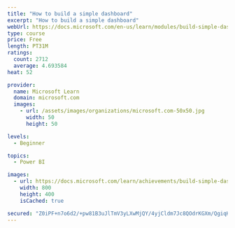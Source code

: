 ```yaml
---
title: "How to build a simple dashboard"
excerpt: "How to build a simple dashboard"
webUrl: https://docs.microsoft.com/en-us/learn/modules/build-simple-dashboard/
type: course
price: Free
length: PT31M
ratings:
  count: 2712
  average: 4.693584
heat: 52

provider:
  name: Microsoft Learn
  domain: microsoft.com
  images:
    - url: /assets/images/organizations/microsoft.com-50x50.jpg
      width: 50
      height: 50

levels:
  - Beginner

topics:
  - Power BI

images:
  - url: https://docs.microsoft.com/learn/achievements/build-simple-dashboard-social.png
    width: 800
    height: 400
    isCached: true

secured: "Z0iPF+n7o6d2/+pw81B3uJlTmV3yLXwMjQY/4yjCldm7Jc8QOdrKGXm/QgiqKRFL+foitANliz54Wx4tXAY2ha7OSTozKQP7gPA9VxrJzdLKa7z5Hv/YhjRnW4MfZlxT0AjHcI19C1gM68KgkKOe+O7qj5Zh/0v80WQXWbxqEqCD5H0dcS9aiUrKAN0iRxKaKyxz8b1MXUj/O2TF8jqz5BPoAz1CJKvSIPQRetiZeCU6xhxnGnRrpqpCuNrQ7+TmIr1g6qOX6OabZCjFdX/+1URns0YJR/nrSeCczUm+IvehrepZ9CUSr3QosynhyL0NGGndsuwcWsnG8BNb0QX82vQ4wbt4v8hcNpUf/w8HfDq493RbLLn7DawlDlQTwKfXm2goIuJqq5HJ/vBbJK95sxn55vv3UBRnMP7HiN4zbFg=;qapewgDizyFjNs1/0zIlmA=="
---
```


